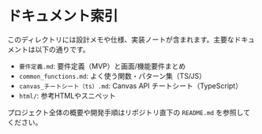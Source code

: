 # ドキュメント索引

このディレクトリには設計メモや仕様、実装ノートが含まれます。主要なドキュメントは以下の通りです。

- `要件定義.md`: 要件定義（MVP）と画面/機能要件まとめ
- `common_functions.md`: よく使う関数・パターン集（TS/JS）
- `canvas_チートシート（ts）.md`: Canvas API チートシート（TypeScript）
- `html/`: 参考HTMLやスニペット

プロジェクト全体の概要や開発手順はリポジトリ直下の `README.md` を参照してください。

